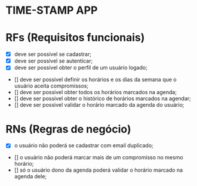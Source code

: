 # TIME-STAMP APP

# RFs (Requisitos funcionais)
- [x] deve ser possivel se cadastrar;
- [x] deve ser possivel se autenticar;
- [x] deve ser possivel obter o perfil de um usuário logado;
- [] deve ser possivel definir os horários e os dias da semana que o usuário aceita compromissos;
- [] deve ser possivel obter todos os horários marcados na agenda;
- [] deve ser possivel obter o histórico de horários marcados na agendar;
- [] deve ser possivel validar o horário marcado da agenda do usuário;

# RNs (Regras de negócio)
- [x] o usuário não poderá se cadastrar com email duplicado;
- [] o usuário não poderá marcar mais de um compromisso no mesmo horário;
- [] só o usuário dono da agenda poderá validar o horário marcado na agenda dele;
